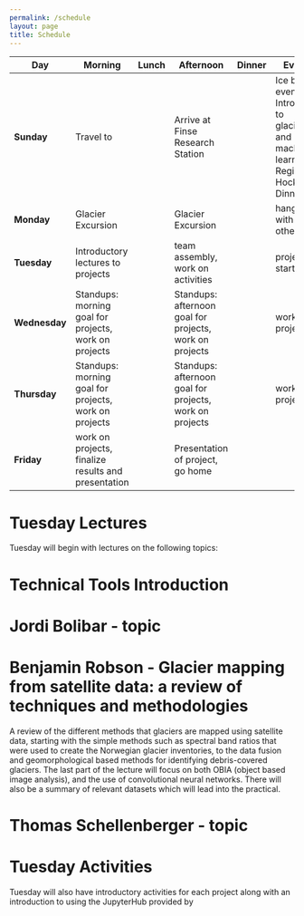 ```yaml
---
permalink: /schedule
layout: page
title: Schedule
---
```

| Day           | Morning                                               | Lunch | Afternoon                                               | Dinner | Evening                   |
|---------------|-------------------------------------------------------|-------|---------------------------------------------------------|--------|---------------------------|
| **Sunday**    | Travel to                                             |       | Arrive at Finse Research Station                        |        | Ice breaker event, Introduction to glaciology and machine learning - Regine Hock, Dinner |
| **Monday**    | Glacier Excursion                                     |       | Glacier Excursion                                       |        | hang out with each other  |
| **Tuesday**   | Introductory lectures to projects                     |       | team assembly, work on activities                       |        | projects start            |
| **Wednesday** | Standups: morning goal for projects, work on projects |       | Standups: afternoon goal for projects, work on projects |        | work on projects          |
| **Thursday**  | Standups: morning goal for projects, work on projects |       | Standups: afternoon goal for projects, work on projects |        | work on projects          |
| **Friday**    | work on projects, finalize results and presentation   |       | Presentation of project, go home                        |        |                           |

# Tuesday Lectures

Tuesday will begin with lectures on the following topics:

# Technical Tools Introduction

# Jordi Bolibar - topic

# Benjamin Robson - Glacier mapping from satellite data: a review of techniques and methodologies
A review of the different methods that glaciers are mapped using satellite data, starting with the simple methods such as spectral band ratios that were used to create the Norwegian glacier inventories, to the data fusion and geomorphological based methods for identifying debris-covered glaciers. The last part of the lecture will focus on both OBIA (object based image analysis), and the use of convolutional neural networks. There will also be a summary of relevant datasets which will lead into the practical.

# Thomas Schellenberger - topic

# Tuesday Activities

Tuesday will also have introductory activities for each project along with an introduction to using the JupyterHub provided by 

